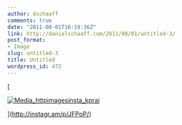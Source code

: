 ```yaml
---
author: dschaaff
comments: true
date: "2011-08-01T16:19:36Z"
link: http://danielschaaff.com/2011/08/01/untitled-3/
post_format:
- Image
slug: untitled-3
title: Untitled
wordpress_id: 472
---
```


[

[![Media_httpimagesinsta_kprai](http://posterous.com/getfile/files.posterous.com/danielschaaff/fJdDnahebttgqAeBFfwiErfEBvzxozlgmwFmGzzvdmvsaAbfvwkahpqbjtxz/media_httpimagesinsta_kprAI.jpg.scaled500.jpg)](http://posterous.com/getfile/files.posterous.com/danielschaaff/fJdDnahebttgqAeBFfwiErfEBvzxozlgmwFmGzzvdmvsaAbfvwkahpqbjtxz/media_httpimagesinsta_kprAI.jpg.scaled1000.jpg)

](http://instagr.am/p/JFPoP/)
